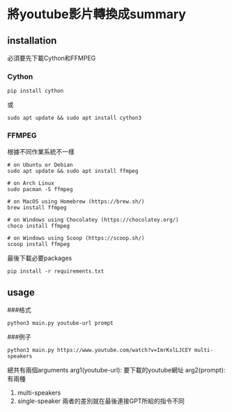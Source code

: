 # 將youtube影片轉換成summary

## installation
必須要先下載Cython和FFMPEG

### Cython
```
pip install cython
```
或
```
sudo apt update && sudo apt install cython3
```
### FFMPEG
根據不同作業系統不一樣
```
# on Ubuntu or Debian
sudo apt update && sudo apt install ffmpeg

# on Arch Linux
sudo pacman -S ffmpeg

# on MacOS using Homebrew (https://brew.sh/)
brew install ffmpeg

# on Windows using Chocolatey (https://chocolatey.org/)
choco install ffmpeg

# on Windows using Scoop (https://scoop.sh/)
scoop install ffmpeg
```
最後下載必要packages
```
pip install -r requirements.txt
```
## usage
###格式
```
python3 main.py youtube-url prompt
```
###例子
```
python3 main.py https://www.youtube.com/watch?v=ImrKxlLJCEY multi-speakers
```
總共有兩個arguments
arg1(youtube-url): 要下載的youtube網址
arg2(prompt): 有兩種
1. multi-speakers
2. single-speaker
兩者的差別就在最後連接GPT所給的指令不同

